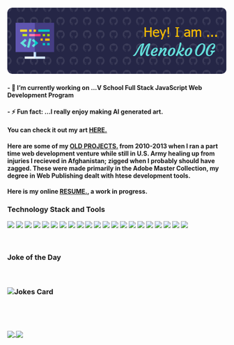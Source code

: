 [![MasterHead](https://github.com/MenokoOG/MenokoOG/blob/main/github-header-image.png)](https://github.com/MenokoOG)

<!--
**MenokoOG/MenokoOG** is a ✨ _special_ ✨ repository because its `README.md` (this file) appears on your GitHub profile.

Here are some ideas to get you started:

- 🔭 I’m currently working on ...
- 🌱 I’m currently learning ...
- 👯 I’m looking to collaborate on ...
- 🤔 I’m looking for help with ...
- 💬 Ask me about ...
- 📫 How to reach me: ...
- 😄 Pronouns: ...
- ⚡ Fun fact: ...
-->

<p><h4> - 🔭 I’m currently working on ...V School Full Stack JavaScript Web Development Program<h4/>
<h4> - ⚡ Fun fact: ...I really enjoy making AI generated art. <h4/> You can check it out my art <a href="https://menokoog.github.io/ai_art_menoko/">HERE.</a> <p/>

<h4>Here are some of my <a href="https://menokoog.github.io/Past-Web-Projects-for-Clients/">OLD PROJECTS.</a> from 2010-2013 when I ran a part time web development venture while still in U.S. Army healing up from injuries I recieved in Afghanistan; zigged when I probably should have zagged. These were made primarily in the Adobe Master Collection, my degree in Web Publishing dealt with htese development tools.</h4>

<h4> Here is my online <a href="https://menokoog.github.io/menoko_resume/">RESUME.</a>, a work in progress. </h4>


<h3 align="left">Technology Stack and Tools </h3>
<p><img src="https://img.shields.io/badge/HTML5-E34F26?style=for-the-badge&logo=html5&logoColor=white" /> <img src="https://img.shields.io/badge/CSS3-1572B6?style=for-the-badge&logo=css3&logoColor=white" /> <img src="https://img.shields.io/badge/JavaScript-323330?style=for-the-badge&logo=javascript&logoColor=F7DF1E" /> <img src="https://img.shields.io/badge/Python-FFD43B?style=for-the-badge&logo=python&logoColor=blue" /> <img src="https://img.shields.io/badge/Pandas-2C2D72?style=for-the-badge&logo=pandas&logoColor=white" /> <img src="https://img.shields.io/badge/VSCode-0078D4?style=for-the-badge&logo=visual%20studio%20code&logoColor=white" /> <img src="https://img.shields.io/badge/sublime_text-%23575757.svg?&style=for-the-badge&logo=sublime-text&logoColor=important" /> <img src="https://img.shields.io/badge/PyCharm-000000.svg?&style=for-the-badge&logo=PyCharm&logoColor=white" /> <img src="https://img.shields.io/badge/Xampp-F37623?style=for-the-badge&logo=xampp&logoColor=white" /> <img src="https://img.shields.io/badge/Postman-FF6C37?style=for-the-badge&logo=Postman&logoColor=white" /> <img src="https://img.shields.io/badge/npm-CB3837?style=for-the-badge&logo=npm&logoColor=white" /> <img src="https://img.shields.io/badge/Node%20js-339933?style=for-the-badge&logo=nodedotjs&logoColor=white" /> <img src="https://img.shields.io/badge/jQuery-0769AD?style=for-the-badge&logo=jquery&logoColor=white" /> <img src="https://img.shields.io/badge/Flask-000000?style=for-the-badge&logo=flask&logoColor=white" /> <img src="https://img.shields.io/badge/firebase-ffca28?style=for-the-badge&logo=firebase&logoColor=black" /> <img src="https://img.shields.io/badge/Express%20js-000000?style=for-the-badge&logo=express&logoColor=white" />  <img src="https://img.shields.io/badge/conda-342B029.svg?&style=for-the-badge&logo=anaconda&logoColor=white" /> <img src="https://img.shields.io/badge/Chocolatey-80B5E3?style=for-the-badge&logo=chocolatey&logoColor=fff" /> <img src="https://img.shields.io/badge/Bootstrap-563D7C?style=for-the-badge&logo=bootstrap&logoColor=white" /> <img src="https://img.shields.io/badge/VMware-231f20?style=for-the-badge&logo=VMware&logoColor=white" /> <img src="https://img.shields.io/badge/Jira-0052CC?style=for-the-badge&logo=Jira&logoColor=white" />



<p/>
<br/>


<!-- Markdown -->
<h3 align="left"> Joke of the Day<h3/>
<br/>
  
![Jokes Card](https://readme-jokes.vercel.app/api?hideBorder)

<br/>
<!--
[![trophy](https://github-profile-trophy.vercel.app/?username=MenokoOG&theme=onedark)](https://github.com/ryo-ma/github-profile-trophy) -->

<br/>
<br/>

<a href="https://github.com/anuraghazra/github-readme-stats">
  <img height=200 align="center" src="https://github-readme-stats.vercel.app/api?username=MenokoOG&show_icons=true&theme=transparent" />
</a>
<a href="https://github.com/anuraghazra/convoychat">
  <img height=200 align="center" src="https://github-readme-stats-alpha-ten-56.vercel.app/api/top-langs?username=MenokoOG&show_icons=true&theme=transparent" />
</a>

